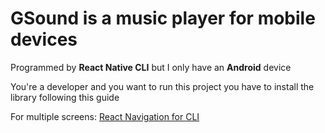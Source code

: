 # GSound is a music player for mobile devices
Programmed by **React Native CLI** but I only have an **Android** device

You're a developer and you want to run this project you have to install the library following this guide

For multiple screens: [React Navigation for CLI](https://reactnavigation.org/docs/getting-started/)
